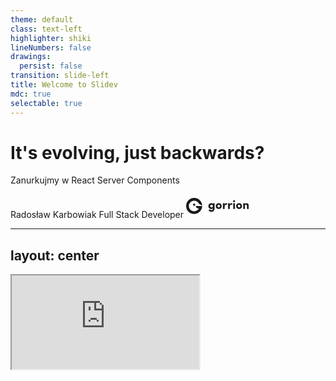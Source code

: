 ```yaml
---
theme: default
class: text-left
highlighter: shiki
lineNumbers: false
drawings:
  persist: false
transition: slide-left
title: Welcome to Slidev
mdc: true
selectable: true
---
```


# It's evolving, just backwards?

Zanurkujmy w React Server Components

<div class="flex flex-row align-center gap-4 abs-bl m-6 ml-14"> 
  <div class="flex flex-col"> 
    <span>Radosław Karbowiak</span> 
    <span class="text-sm text-zinc-400">Full Stack Developer</span> 
     <svg alt="Gorrion's logo" class="Headercomponents__StyledLogo-sc-16gu2kx-0 ekjHzm" width="100" preserveAspectRatio="xMinYMid" height="38" viewBox="0 0 147 38" fill="none"><path class="logo_letter" d="M56.0017 26.8551C56.4617 28.0851 58.0067 29.0051 59.3817 29.0051C62.0467 29.0051 63.2767 27.4301 63.0767 24.2501C62.4767 25.4251 60.7867 26.2001 59.0667 26.2001C57.2617 26.2001 55.7167 25.5401 54.3667 24.2501C53.0517 22.9601 52.3867 21.3001 52.3867 19.2651C52.3867 17.2001 53.0467 15.5101 54.3667 14.2201C55.7117 12.9051 57.2617 12.2451 59.0667 12.2451C60.7867 12.2451 62.4167 13.0201 63.0767 14.1951V12.5351H66.9467V24.0551C66.9467 29.7001 64.2267 32.5951 59.3817 32.5951C56.4317 32.5951 53.9367 30.9601 52.7917 28.4401L56.0017 26.8551ZM59.7567 16.0251C58.0067 16.0251 56.5467 17.3401 56.5467 19.1751C56.5467 21.1251 58.0067 22.4401 59.7567 22.4401C60.6167 22.4401 61.3617 22.1251 62.0217 21.5251C62.6817 20.8951 62.9967 20.1201 62.9967 19.1751C62.9967 17.2551 61.5067 16.0251 59.7567 16.0251Z" fill="currentColor" style="translate: none; rotate: none; scale: none; transform-origin: 0px 0px; opacity: 1; visibility: inherit;" data-svg-origin="52.38669967651367 12.245100021362305" transform="matrix(1,0,0,1,0,0)"></path><path class="logo_letter" d="M76.7436 26.1349C74.7936 26.1349 73.1586 25.5049 71.8136 24.2149C70.4686 22.9249 69.8086 21.2349 69.8086 19.1699C69.8086 17.1049 70.4686 15.4449 71.8136 14.1549C73.1586 12.8649 74.7936 12.2349 76.7436 12.2349C78.6936 12.2349 80.3236 12.8649 81.6736 14.1549C83.0236 15.4449 83.7086 17.1049 83.7086 19.1699C83.7086 21.2349 83.0186 22.9249 81.6736 24.2149C80.3286 25.5049 78.6936 26.1349 76.7436 26.1349ZM79.7836 19.1749C79.7836 17.4299 78.4386 16.1399 76.7486 16.1399C75.0586 16.1399 73.7386 17.4299 73.7386 19.1749C73.7386 21.0099 75.0586 22.2399 76.7486 22.2399C78.4636 22.2399 79.7836 21.0099 79.7836 19.1749Z" fill="currentColor" style="translate: none; rotate: none; scale: none; transform-origin: 0px 0px; opacity: 1; visibility: inherit;" data-svg-origin="69.80860137939453 12.234899520874023" transform="matrix(1,0,0,1,0,0)"></path><path class="logo_letter" d="M90.5517 25.9102H86.5667V12.5252H90.5517V15.7652C91.2117 13.4452 92.8166 12.2402 94.3316 12.2402C95.2217 12.2402 95.9666 12.4102 96.6266 12.7252L95.9117 16.3052C95.3667 16.0452 94.6816 15.9052 93.8766 15.9052C91.6716 15.9052 90.5517 17.6802 90.5517 21.2352V25.9102Z" fill="currentColor" style="translate: none; rotate: none; scale: none; transform-origin: 0px 0px; opacity: 1; visibility: inherit;" data-svg-origin="86.56669616699219 12.24020004272461" transform="matrix(1,0,0,1,0,0)"></path><path class="logo_letter" d="M102.669 25.9102H98.6836V12.5252H102.669V15.7652C103.329 13.4452 104.934 12.2402 106.449 12.2402C107.334 12.2402 108.084 12.4102 108.744 12.7252L108.024 16.3052C107.479 16.0452 106.794 15.9052 105.989 15.9052C103.784 15.9052 102.664 17.6802 102.664 21.2352V25.9102H102.669Z" fill="currentColor" style="translate: none; rotate: none; scale: none; transform-origin: 0px 0px; opacity: 1; visibility: inherit;" data-svg-origin="98.68360137939453 12.24020004272461" transform="matrix(1,0,0,1,0,0)"></path><path class="logo_letter" d="M115.212 7.57C115.212 8.86 114.122 9.92 112.777 9.92C111.402 9.92 110.282 8.86 110.282 7.57C110.282 6.28 111.402 5.25 112.777 5.25C114.127 5.25 115.212 6.28 115.212 7.57ZM114.757 12.525V25.91H110.802V12.525H114.757Z" fill="currentColor" style="translate: none; rotate: none; scale: none; transform-origin: 0px 0px; opacity: 1; visibility: inherit;" data-svg-origin="110.28199768066406 5.25" transform="matrix(1,0,0,1,0,0)"></path><path class="logo_letter" d="M124.552 26.1349C122.602 26.1349 120.972 25.5049 119.622 24.2149C118.272 22.9249 117.617 21.2349 117.617 19.1699C117.617 17.1049 118.277 15.4449 119.622 14.1549C120.967 12.8649 122.602 12.2349 124.552 12.2349C126.502 12.2349 128.137 12.8649 129.482 14.1549C130.827 15.4449 131.517 17.1049 131.517 19.1699C131.517 21.2349 130.832 22.9249 129.482 24.2149C128.132 25.5049 126.502 26.1349 124.552 26.1349ZM127.592 19.1749C127.592 17.4299 126.242 16.1399 124.552 16.1399C122.862 16.1399 121.542 17.4299 121.542 19.1749C121.542 21.0099 122.862 22.2399 124.552 22.2399C126.272 22.2399 127.592 21.0099 127.592 19.1749Z" fill="currentColor" style="translate: none; rotate: none; scale: none; transform-origin: 0px 0px; opacity: 1; visibility: inherit;" data-svg-origin="117.61699676513672 12.234899520874023" transform="matrix(1,0,0,1,0,0)"></path><path class="logo_letter" d="M138.355 25.9102H134.375V12.5252H138.355V14.4752C139.075 13.1302 140.65 12.2402 142.225 12.2402C145.32 12.2402 147.125 14.1602 147.125 17.9152V25.9102H143.14V18.7752C143.14 17.0552 142.225 16.1102 140.82 16.1102C139.185 16.1102 138.355 17.0252 138.355 18.8352V25.9102Z" fill="currentColor" style="translate: none; rotate: none; scale: none; transform-origin: 0px 0px; opacity: 1; visibility: inherit;" data-svg-origin="134.375 12.24020004272461" transform="matrix(1,0,0,1,0,0)"></path><g class="logo_bird" style="translate: none; rotate: none; scale: none; transform-origin: 0px 0px;" data-svg-origin="18.917499542236328 18.920000076293945" transform="matrix(1,0,0,1,0,0)"><path d="M18.9213 18.0554C20.1031 18.0554 21.0613 17.0973 21.0613 15.9154C21.0613 14.7335 20.1031 13.7754 18.9213 13.7754C17.7394 13.7754 16.7812 14.7335 16.7812 15.9154C16.7812 17.0973 17.7394 18.0554 18.9213 18.0554Z" stroke="currentColor" stroke-miterlimit="10"></path><path d="M18.9213 18.0554C20.1031 18.0554 21.0613 17.0973 21.0613 15.9154C21.0613 14.7335 20.1031 13.7754 18.9213 13.7754C17.7394 13.7754 16.7812 14.7335 16.7812 15.9154C16.7812 17.0973 17.7394 18.0554 18.9213 18.0554Z" fill="currentColor"></path><path d="M37.835 19.17C37.7 29.505 29.285 37.84 18.92 37.84C8.47 37.84 0 29.37 0 18.92C0 8.47 8.47 0 18.92 0C29.165 0 37.505 8.14 37.83 18.305L30.345 13.86C28.405 9.48 24.02 6.425 18.92 6.425C12.02 6.425 6.43 12.02 6.43 18.915C6.43 25.815 12.025 31.405 18.92 31.405C23.78 31.405 27.99 28.63 30.055 24.575H28.06C25.075 24.575 22.655 22.155 22.655 19.17H37.835Z" fill="currentColor"></path></g></svg>
  </div>
 
</div>

<div class="abs-br m-6 flex gap-2">
  <a href="https://github.com/rkarbowiak" target="_blank" alt="GitHub" title="Open in GitHub"
    class="text-xl slidev-icon-btn opacity-50 !border-none !hover:text-white">
    <carbon-logo-github />
  </a>
  <a href="https://www.linkedin.com/in/radoslaw-karbowiak/" target="_blank" alt="Linkedin" title="Open in Linkedin"
    class="text-xl slidev-icon-btn opacity-50 !border-none !hover:text-white">
    <carbon-logo-linkedin />
  </a>
</div>

---
layout: center
---

<iframe src="https://php-lambo.vercel.app/" class="w-screen h-screen"/>

---
layout: default
---

# Agenda

<div class="flex flex-col justify-between h-11/12">
  <ul>
    <li>Wprowadzenie</li>
    <li>Czym są React Server Components? </li>
    <li>W jaki sposób mają nam pomóc?</li>
    <li>Przykłady</li>
    <li>Zalety i wady</li>
    <li>Podsumowanie</li>
  </ul>

  <div> PS: Na prezentacji będziemy używać Next.js </div>
</div>

--- 
layout: center
---

## Czemu Next.js?

<img src="/images/image-4.png" alt="Next.js" class="w-1/2 mt-5" />

<a href="https://react.dev/learn/start-a-new-react-project#bleeding-edge-react-frameworks"> Źródło </a>



--- 
layout: default
---


## Zobaczmy jak przebiega renderowanie po stronie klienta

![Alt text](/images/image-2.png)

<ul class="abs-bl text-sm m-6">
  <li>TTI - Time To Interactive</li>
  <li>FCP - First Contentful Paint</li>
  <li>LCP - Largest Content Paint</li>
</ul>

<!-- 
FCP - First Contentful Paint – kolejny wskaźnik, który mierzy ilość czasu, jaką zajmuje przeglądarce załadowanie pierwszego contentu na stronie www (obrazka, treści lub video).
TTI - Time to Interactive – wskaźnik mierzący ilość czasu, która upływa od załadowania strony internetowej do chwili uzyskania możliwości wprowadzenia danych w serwisie. 
LCP – Largest Contentful Paint – wyrenderowanie treści. Wskaźnik LCP pokazuje szybkość ładowania serwisu. Mierzy się ją, jako czas potrzebny przeglądarce do załadowania największego elementu na stronie internetowej 
-->

--- 
layout: center
---

## Minusy 

- Google nie zaindeksuje naszej strony
- Dużo zapytań do serwera
- Bundle JS musi być pobrany i uruchomiony, duży wpływ wielkości bundle'a na czas ładowania
- Utrudnione cache'owanie

--- 
layout: default
---

## Może by tak renderować po stronie serwera?



![Alt text](/images/image.png)
<ul class="abs-bl text-sm m-6">
  <li>TTI - Time To Interactive</li>
  <li>FCP - First Contentful Paint</li>
  <li>LCP - Largest Content Paint</li>
</ul>
---
layout: default
---

## Przecież to już jest możliwe!

```jsx {all} {lines:true}
export async function getServerSideProps() {
  const res = await fetch('/users')
  const users = await res.json()
  return { props: { users } }
}
 
export default function Page({ users }) {
  return <UsersList users={users} />
}
```

<div v-click>
<div>Z TS nawet całość się nie mieści... </div>

```tsx {all} {lines:true}
import type { InferGetServerSidePropsType, GetServerSideProps } from 'next'
import type { User } from '../types'

export const getServerSideProps = (async (context) => {
  const res = await fetch('users')
  const users = await res.json()
  return { props: { users } }
}) satisfies GetServerSideProps<{
  users: User[]
}>
 
export default function Page({
  users,
}: InferGetServerSidePropsType<typeof getServerSideProps>) {
  return <UsersList users={users} />
}
```
</div>
<div>

</div>


--- 
layout: fact
---

Znamy dotychczasowe problemy, więc poznajmy React Server Components

---
layout: statement
---

# RSC pozwalają na renderowanie komponentów Reacta po stronie serwera.


---
layout: two-cols

---
## Client Component

<div class="mr-2">
```jsx {all} {lines:true}
function UserPage() {
  const [users, setUsers] = useState([]);

  useEffect(() => {
    fetch('/api/users')
      .then((res) => res.json())
      .then((data) => setUsers(data));
  }, []);

  return (
    <div>
      <h1>Users</h1>
      <ul>
        {users.map((user) => (
          <li key={user.userId}>{user.username}</li>
        ))}
      </ul>
    </div>
  );
}
```
</div>


:: right ::

## Server Component (Next.js)

<div>
```jsx {all|2|1} {lines:true}
export default async function UserPage() {
  const users = await getUsers();

  return (
    <div>
      <h1>Users</h1>
      <ul>
        {users.map((user) => (
          <li key={user.userId}>{user.username}</li>
        ))}
      </ul>
    </div>
  );
}
```
</div>

---
layout: two-cols

---
## Client Component
<div class="mr-2">

```jsx {lines:true}
function UserPage() {
  const [users, setUsers] = useState([]);

  useEffect(() => {
    fetch('/api/users')
      .then((res) => res.json())
      .then((data) => setUsers(data));
  }, []);

  return (
    <div>
      <h1>Users</h1>
      <ul>
        {users.map((user) => (
          <li key={user.userId}>{user.username}</li>
        ))}
      </ul>
    </div>
  );
}
```
</div>
:: right ::

## Server Component (Next.js)

```jsx {all|2-5} {lines:true}
export default async function UserPage() {
  const users = await sql`
    SELECT * FROM users
  `;

  return (
    <div>
      <h1>Users</h1>
      <ul>
        {users.map((user) => (
          <li key={user.userId}>{user.username}</li>
        ))}
      </ul>
    </div>
  );
}
```

---
layout: fact
---

## Demo


---
layout: default
---

## Cool! Dodajmy trochę logiki

```jsx {all} {lines:true}
export default async function UserPage() {
  const users = await sql`
    SELECT * FROM users
  `;

  const [selectedUser, setSelectedUser] = useState(null);

  return (
    <div>
      <h1>Users</h1>
      <ul>
        {users.map(user => (
          <li key={user.userId}>
            <p>{user.username}</p>
            <input
              type="checkbox"
              checked={selectedUser === user.userId}
              onChange={() => setSelectedUser(user.userId)}
            />
          </li>
        )}
      </ul>
    </div>
  );
}
```


<img
  v-click
  class="absolute top-20 right-7 w-80"
  src="/images/Explosion-Boom.png"
  alt=""
/>


---
layout: two-cols
---

## Co zrobić, żeby to zadziałało?

<div class="mr-2">
```jsx {all} {lines:true}
export default async function UserPage() {
  const users = await sql`
    SELECT * FROM users
  `;

  return (
    <div>
      <h1>Users</h1>
      <UserList users={users} />
    </div>
  );
}
```
</div>
::right::

```jsx {all|2} {lines:true}
// UserList.js
"use client";
export default function UserList({ users }) {
  const [user, setUser] = useState(null);

  return (
    <ul>
      {users.map(u => (
        <li key={u.userId}>
          <p>{u.username}</p>
          <input
            type="checkbox"
            checked={user === u.userId}
            onChange={() => setUser(u.userId)}
          />
        </li>
      )}
    </ul>
  );
}
```
---
layout: fact
---

## Demo


---
layout: center
---

## Bundle size hell
 <img
    class="w-100 h-100 abs"
    src="/images/bundle-size.png"
    alt=""
/>

---
layout: fact
---

## Demo


---
layout: default
---

## Co z mutacją danych?


```jsx {all} {lines:true}
export default function Page() {
  const handleSubmit = async (formData: FormData) => {
    "use server";
    const username = formData.get("username");
    await sql`
      INSERT INTO users (username)
      VALUES (${username})
    `;
  };

  return (
    <form action={handleSubmit}>
      <label>Username</label> <br />
      <input id="username" name="username" className="text-black" />
      <br />
      <button type="submit">Submit</button>
    </form>
  );
}
```

---
layout: default
--- 

## Co jeśli?
![Alt text](/images/suspense.png)

<ul class="abs-bl text-sm m-6">
  <li>TTI - Time To Interactive</li>
  <li>FCP - First Contentful Paint</li>
  <li>LCP - Largest Content Paint</li>
</ul>

---
layout: fact
---

## Cool stuff

---
layout: two-cols
---

## Zalety
- Szybsze ładowanie strony
- Google zaindeksuje naszą stronę
- Cache przeglądarki są wykorzystywane
- Mniejszy bundle JS

::right::

## Wady
- Nowy paradygmat
- Trudniejsze debugowanie i testowanie
- Nie wszystkie komponenty mogą być renderowane po stronie serwera
- Nie wszystkie biblioteki są kompatybilne



---
layout: default
---

## Podsumowanie

- Nowy paradygmat, który wymaga częściowej zmiany sposobu myślenia
- Nowe narzędzia oferują nam wiele benefitów (SEO, Bundle Size, UX, DX)
- RSC nie jest rozwiązaniem dla wszystkich problemów i nie zastąpi CSR

---
layout: center
---

## Co dalej?

- https://www.joshwcomeau.com/react/server-components/ Making sense of RSC
- https://github.com/reactwg/react-18/discussions/37 New Suspense SSR Architecture in React 18
- https://nextjs.org/docs/app/building-your-application/data-fetching NextJS Docs

---
layout: center
---

## Pytania

---
layout: end
---

## Dziękuję bardzo za uwagę!


